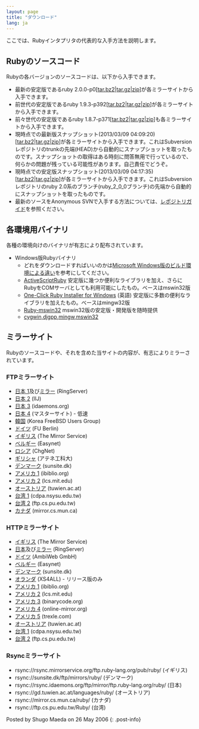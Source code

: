 ```yaml
---
layout: page
title: "ダウンロード"
lang: ja
---
```


ここでは、Rubyインタプリタの代表的な入手方法を説明します。

## Rubyのソースコード

Rubyの各バージョンのソースコードは、以下から入手できます。

* 最新の安定版であるruby
  2.0.0-p0\[[tar.bz2][1]\|[tar.gz][2]\|[zip][3]\]が各ミラーサイトから入手できます。
* 前世代の安定版であるruby
  1.9.3-p392\[[tar.bz2][4]\|[tar.gz][5]\|[zip][6]\]が各ミラーサイトから入手できます。
* 前々世代の安定版であるruby
  1.8.7-p371\[[tar.bz2][7]\|[tar.gz][8]\|[zip][9]\]も各ミラーサイトから入手できます。
* 現時点での最新版スナップショット(2013/03/09
  04:09:20)\[[tar.bz2][10]\|[tar.gz][11]\|[zip][12]\]が各ミラーサイトから入手できます。これはSubversionレポジトリのtrunkの先端(HEAD)から自動的にスナップショットを取ったものです。スナップショットの取得はある時刻に問答無用で行っているので、何らかの問題が残っている可能性があります。自己責任でどうぞ。
* 現時点での安定版スナップショット(2013/03/09
  04:17:35)\[[tar.bz2][13]\|[tar.gz][14]\|[zip][15]\]が各ミラーサイトから入手できます。これはSubversionレポジトリのruby
  2.0系のブランチ(ruby\_2\_0\_0ブランチ)の先端から自動的にスナップショットを取ったものです。
* 最新のソースをAnonymous
  SVNで入手する方法については、[レポジトリガイド](/ja/documentation/repository-guide)を参照ください。

## 各環境用バイナリ

各種の環境向けのバイナリが有志により配布されています。

* Windows版Rubyバイナリ
  * どれをダウンロードすればいいのかは[Microsoft Windows版のビルド環境による違い][16]を参考にしてください。
  * [ActiveScriptRuby][17]
    安定版に幾つか便利なライブラリを加え、さらにRubyをCOMサーバとしても利用可能にしたもの。ベースはmswin32版
  * [One-Click Ruby Installer for Windows][18] (英語)
    安定版に多数の便利なライブラリを加えたもの。ベースはmingw32版
  * [Ruby-mswin32][19] mswin32版の安定版・開発版を随時提供
  * [cygwin,djgpp,mingw,mswin32][20]

## ミラーサイト

Rubyのソースコードや、それを含めた当サイトの内容が、有志によりミラーされています。

### FTPミラーサイト

* [日本 1][21]及び[ミラー][22] (RingServer)
* [日本 2][23] (IIJ)
* [日本 3][24] (idaemons.org)
* [日本 4][25] (マスターサイト) - 低速
* [韓国][26] (Korea FreeBSD Users Group)
* [ドイツ][27] (FU Berlin)
* [イギリス][28] (The Mirror Service)
* [ベルギー][29] (Easynet)
* [ロシア][30] (ChgNet)
* [ギリシャ][31] (アテネ工科大)
* [デンマーク][32] (sunsite.dk)
* [アメリカ 1][33] (ibiblio.org)
* [アメリカ 2][34] (lcs.mit.edu)
* [オーストリア][35] (tuwien.ac.at)
* [台湾 1][36] (cdpa.nsysu.edu.tw)
* [台湾 2][37] (ftp.cs.pu.edu.tw)
* [カナダ][38] (mirror.cs.mun.ca)

### HTTPミラーサイト

* [イギリス][39] (The Mirror Service)
* [日本][40]及び[ミラー][22] (RingServer)
* [ドイツ][41] (AmbiWeb GmbH)
* [ベルギー][42] (Easynet)
* [デンマーク][43] (sunsite.dk)
* [オランダ][44] (XS4ALL) - リリース版のみ
* [アメリカ 1][45] (ibiblio.org)
* [アメリカ 2][46] (lcs.mit.edu)
* [アメリカ 3][47] (binarycode.org)
* [アメリカ 4][48] (online-mirror.org)
* [アメリカ 5][49] (trexle.com)
* [オーストリア][50] (tuwien.ac.at)
* [台湾 1][51] (cdpa.nsysu.edu.tw)
* [台湾 2][52] (ftp.cs.pu.edu.tw)

### Rsyncミラーサイト

* rsync://rsync.mirrorservice.org/ftp.ruby-lang.org/pub/ruby/ (イギリス)
* rsync://sunsite.dk/ftp/mirrors/ruby/ (デンマーク)
* rsync://rsync.idaemons.org/ftp/mirror/ftp.ruby-lang.org/ruby/ (日本)
* rsync://gd.tuwien.ac.at/languages/ruby/ (オーストリア)
* rsync://mirror.cs.mun.ca/ruby/ (カナダ)
* rsync://ftp.cs.pu.edu.tw/Ruby/ (台湾)

Posted by Shugo Maeda on 26 May 2006
{: .post-info}



[1]: ftp://ftp.ruby-lang.org/pub/ruby/2.0/ruby-2.0.0-p0.tar.bz2 
[2]: ftp://ftp.ruby-lang.org/pub/ruby/2.0/ruby-2.0.0-p0.tar.gz 
[3]: ftp://ftp.ruby-lang.org/pub/ruby/2.0/ruby-2.0.0-p0.zip 
[4]: ftp://ftp.ruby-lang.org/pub/ruby/1.9/ruby-1.9.3-p392.tar.bz2 
[5]: ftp://ftp.ruby-lang.org/pub/ruby/1.9/ruby-1.9.3-p392.tar.gz 
[6]: ftp://ftp.ruby-lang.org/pub/ruby/1.9/ruby-1.9.3-p392.zip 
[7]: ftp://ftp.ruby-lang.org/pub/ruby/1.8/ruby-1.8.7-p371.tar.bz2 
[8]: ftp://ftp.ruby-lang.org/pub/ruby/1.8/ruby-1.8.7-p371.tar.gz 
[9]: ftp://ftp.ruby-lang.org/pub/ruby/1.8/ruby-1.8.7-p371.zip 
[10]: ftp://ftp.ruby-lang.org/pub/ruby/snapshot.tar.bz2 
[11]: ftp://ftp.ruby-lang.org/pub/ruby/snapshot.tar.gz 
[12]: ftp://ftp.ruby-lang.org/pub/ruby/snapshot.zip 
[13]: ftp://ftp.ruby-lang.org/pub/ruby/stable-snapshot.tar.bz2 
[14]: ftp://ftp.ruby-lang.org/pub/ruby/stable-snapshot.tar.gz 
[15]: ftp://ftp.ruby-lang.org/pub/ruby/stable-snapshot.zip 
[16]: http://www.ruby-lang.org/ja/install.cgi?cmd=view;name=Microsoft+Windows%C8%C7%A4%CE%A5%D3%A5%EB%A5%C8%B4%C4%B6%AD%A4%CB%A4%E8%A4%EB%B0%E3%A4%A4 
[17]: http://www.artonx.org/data/asr/ 
[18]: http://rubyinstaller.org/ 
[19]: http://www.garbagecollect.jp/ruby/mswin32/ 
[20]: ftp://ftp.ruby-lang.org/pub/ruby/binaries/ 
[21]: ftp://core.ring.gr.jp/pub/lang/ruby/ 
[22]: http://www.t.ring.gr.jp/ 
[23]: ftp://ftp.iij.ad.jp/pub/lang/ruby/ 
[24]: ftp://ftp.idaemons.org/pub/mirror/ftp.ruby-lang.org/ruby/ 
[25]: ftp://ftp.ruby-lang.org/pub/ruby/ 
[26]: ftp://ftp.kr.freebsd.org/pub/ruby/ 
[27]: ftp://ftp.fu-berlin.de/unix/languages/ruby/ 
[28]: ftp://ftp.mirrorservice.org/sites/ftp.ruby-lang.org/pub/ruby/ 
[29]: ftp://ftp.easynet.be/ruby/ruby/ 
[30]: ftp://ftp.chg.ru/pub/lang/ruby/ 
[31]: ftp://ftp.ntua.gr/pub/lang/ruby/ 
[32]: ftp://sunsite.dk/mirrors/ruby/ 
[33]: ftp://www.ibiblio.org/pub/languages/ruby/ 
[34]: ftp://xyz.lcs.mit.edu/pub/ruby/ 
[35]: ftp://gd.tuwien.ac.at/languages/ruby/ 
[36]: ftp://ruby.cdpa.nsysu.edu.tw/ruby/ 
[37]: ftp://ftp.cs.pu.edu.tw/Unix/lang/Ruby/ 
[38]: ftp://mirror.cs.mun.ca/pub/mirror/ruby/ 
[39]: http://www.mirrorservice.org/sites/ftp.ruby-lang.org/pub/ruby/ 
[40]: http://core.ring.gr.jp/archives/lang/ruby/ 
[41]: http://dl.ambiweb.de/mirrors/ftp.ruby-lang.org/ 
[42]: http://ruby.mirror.easynet.be/ 
[43]: http://mirrors.sunsite.dk/ruby/ 
[44]: http://www.xs4all.nl/~hipster/lib/mirror/ruby/ 
[45]: http://www.ibiblio.org/pub/languages/ruby/ 
[46]: http://xyz.lcs.mit.edu/ruby/ 
[47]: http://www.binarycode.org/ruby/ 
[48]: http://www.online-mirror.org/ruby/ 
[49]: http://ruby.trexle.com/ 
[50]: http://gd.tuwien.ac.at/languages/ruby/ 
[51]: http://pluto.cdpa.nsysu.edu.tw/ruby/ 
[52]: http://ftp.cs.pu.edu.tw/Unix/lang/Ruby/ 
